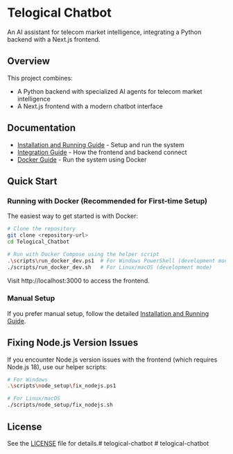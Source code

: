 # Telogical Chatbot

An AI assistant for telecom market intelligence, integrating a Python backend with a Next.js frontend.

## Overview

This project combines:
- A Python backend with specialized AI agents for telecom market intelligence
- A Next.js frontend with a modern chatbot interface

## Documentation

- [Installation and Running Guide](docs/guides/INSTALLATION_AND_RUNNING.md) - Setup and run the system
- [Integration Guide](docs/guides/INTEGRATION.md) - How the frontend and backend connect
- [Docker Guide](docs/guides/Docker.md) - Run the system using Docker

## Quick Start

### Running with Docker (Recommended for First-time Setup)

The easiest way to get started is with Docker:

```bash
# Clone the repository
git clone <repository-url>
cd Telogical_Chatbot

# Run with Docker Compose using the helper script
.\scripts\run_docker_dev.ps1  # For Windows PowerShell (development mode)
./scripts/run_docker_dev.sh   # For Linux/macOS (development mode)
```

Visit http://localhost:3000 to access the frontend.

### Manual Setup

If you prefer manual setup, follow the detailed [Installation and Running Guide](docs/guides/INSTALLATION_AND_RUNNING.md).

## Fixing Node.js Version Issues

If you encounter Node.js version issues with the frontend (which requires Node.js 18), use our helper scripts:

```bash
# For Windows
.\scripts\node_setup\fix_nodejs.ps1

# For Linux/macOS
./scripts/node_setup/fix_nodejs.sh
```

## License

See the [LICENSE](LICENSE) file for details.#   t e l o g i c a l - c h a t b o t  
 #   t e l o g i c a l - c h a t b o t  
 